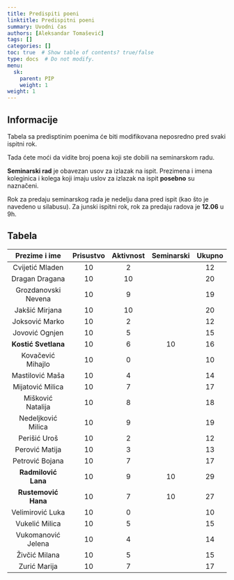 ```yaml
---
title: Predispiti poeni
linktitle: Predispitni poeni
summary: Uvodni čas
authors: [Aleksandar Tomašević]
tags: []
categories: []
toc: true  # Show table of contents? true/false
type: docs  # Do not modify.
menu:
  sk:
    parent: PIP
    weight: 1
weight: 1
---
```


## Informacije

Tabela sa predisptinim poenima će biti modifikovana neposredno pred svaki ispitni rok.

Tada ćete moći da vidite broj poena koji ste dobili na seminarskom radu.

**Seminarski rad** je obavezan usov za izlazak na ispit. Prezimena i imena koleginica i kolega koji imaju uslov za izlazak na ispit **posebno** su naznačeni.

Rok za predaju seminarskog rada je nedelju dana pred ispit (kao što je navedeno u silabusu). Za junski ispitni rok, rok za predaju radova je **12.06** u 9h.


## Tabela

|    Prezime i ime    | Prisustvo | Aktivnost | Seminarski | Ukupno |
|:-------------------:|:---------:|:---------:|:----------:|:------:|
|   Cvijetić Mladen   |     10    |         2 |            |     12 |
|    Dragan Dragana   |     10    |        10 |            |     20 |
| Grozdanovski Nevena |     10    |         9 |            |     19 |
|    Jakšić Mirjana   |     10    |        10 |            |     20 |
|    Joksović Marko   |     10    |         2 |            |     12 |
|    Jovović Ognjen   |     10    |         5 |            |     15 |
|   **Kostić Svetlana**   |     10    |         6 |           10 |     16 |
|  Kovačević Mihajlo  |     10    |         0 |            |     10 |
|   Mastilović Maša   |     10    |         4 |            |     14 |
|   Mijatović Milica  |     10    |         7 |            |     17 |
|  Mišković Natalija  |     10    |         8 |            |     18 |
|  Nedeljković Milica |     10    |         9 |            |     19 |
|     Perišić Uroš    |     10    |         2 |            |     12 |
|    Perović Matija   |     10    |         3 |            |     13 |
|   Petrović Bojana   |     10    |         7 |            |     17 |
|  **Radmilović Lana**   |     10    |         9 |         10 |     29 |
|   **Rustemović Hana**   |     10    |         7 |         10 |     27 |
|   Velimirović Luka  |     10    |         0 |            |     10 |
|    Vukelić Milica   |     10    |         5 |            |     15 |
|  Vukomanović Jelena |     10    |         4 |            |     14 |
|    Živčić Milana    |     10    |         5 |            |     15 |
|     Zurić Marija    |     10    |         7 |            |     17 |
